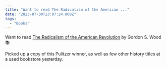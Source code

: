```yaml
---
title: "Want to read The Radicalism of the American ..."
date: "2023-07-30T23:07:24.000Z"
tags: 
  - "Books"
---
```


Want to read [The Radicalism of the American Revolution](https://micro.blog/books/9780307758965) by Gordon S. Wood 📚

Picked up a copy of this Pulitzer winner, as well as few other history titles at a used bookstore yesterday.
